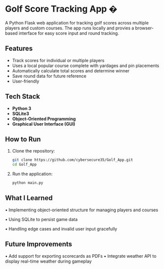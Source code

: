 
# Golf Score Tracking App �️

A Python Flask web application for tracking golf scores across multiple players and custom courses. The app runs locally and provies a browser-based interface for easy score input and round tracking.

##  Features

- Track scores for individual or multiple players
- Uses a local popular course complete with yardages and pin placements
- Automatically calculate total scores and determine winner
- Save round data for future reference
- User-friendly

## Tech Stack

- **Python 3**
- **SQLite3** 
- **Object-Oriented Programming**
- **Graphical User Interface (GUI)**

## How to Run

1. Clone the repository:

   ```bash
   git clone https://github.com/cybersecure35/Golf_App.git
   cd Golf_App

2. Run the application:
   ```bash
   python main.py

## What I Learned
• Implementing object-oriented structure for managing players and courses

• Using SQLite to persist game data

• Handling edge cases and invalid user input gracefully


## Future Improvements
• Add support for exporting scorecards as PDFs
• Integrate weather API to display real-time weather during gameplay
 




